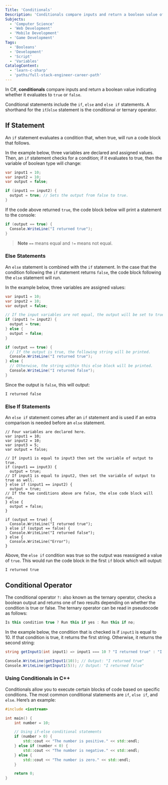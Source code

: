 ```yaml
---
Title: 'Conditionals'
Description: 'Conditionals compare inputs and return a boolean value of either true or false.'
Subjects:
  - 'Computer Science'
  - 'Web Development'
  - 'Mobile Development'
  - 'Game Development'
Tags:
  - 'Booleans'
  - 'Development'
  - 'Script'
  - 'Variables'
CatalogContent:
  - 'learn-c-sharp'
  - 'paths/full-stack-engineer-career-path'
---
```


In C#, **conditionals** compare inputs and return a boolean value indicating whether it evaluates to `true` or `false`.

Conditional statements include the `if`, `else` and `else if` statements. A shorthand for the `if`/`else` statement is the conditional or ternary operator.

## If Statement

An `if` statement evaluates a condition that, when true, will run a code block that follows.

In the example below, three variables are declared and assigned values. Then, an `if` statement checks for a condition; if it evaluates to true, then the variable of boolean type will change:

```cs
var input1 = 10;
var input2 = 10;
var output = false;

if (input1 == input2) {
  output = true; // Sets the output from false to true.
}
```

If the code above returned `true`, the code block below will print a statement to the console:

```cs
if (output == true) {
  Console.WriteLine("I returned true");
}
```

> **Note** `==` means equal and `!=` means not equal.

### Else Statements

An `else` statement is combined with the `if` statement. In the case that the condition following the `if` statement returns `false`, the code block following the `else` statement will run.

In the example below, three variables are assigned values:

```cs
var input1 = 10;
var input2 = 10;
var output = false;

// If the input variables are not equal, the output will be set to true.
if (input1 != input2) {
  output = true;
} else {
  output = false;
}

if (output == true) {
  // If the output is true, the following string will be printed.
  Console.WriteLine("I returned true");
} else {
  // Otherwise, the string within this else block will be printed.
  Console.WriteLine("I returned false");
}
```

Since the output is `false`, this will output:

```shell
I returned false
```

### Else If Statements

An `else if` statement comes after an `if` statement and is used if an extra comparison is needed before an `else` statement.

```pseudo
// Four variables are declared here.
var input1 = 10;
var input2 = 10;
var input3 = 5;
var output = false;

// If input1 is equal to input3 then set the variable of output to true.
if (input1 == input3) {
  output = true;
// If input1 is equal to input2, then set the variable of output to true as well.
} else if (input1 == input2) {
  output = true;
// If the two conditions above are false, the else code block will run.
} else {
  output = false;
}

if (output == true) {
  Console.WriteLine("I returned true");
} else if (output == false) {
  Console.WriteLine("I returned false");
} else {
  Console.WriteLine("Error");
}
```

Above, the `else if` condition was true so the output was reassigned a value of `true`. This would run the code block in the first `if` block which will output:

```shell
I returned true
```

## Conditional Operator

The conditional operator `?:` also known as the ternary operator, checks a boolean output and returns one of two results depending on whether the condition is true or false. The ternary operator can be read in pseudocode as follows:

```cs
Is this condition true ? Run this if yes : Run this if no;
```

In the example below, the condition that is checked is if `input1` is equal to 10. If that condition is true, it returns the first string. Otherwise, it returns the second string:

```cs
string getInput1(int input1) => input1 === 10 ? "I returned true" : "I returned false";

Console.WriteLine(getInput1(10)); // Output: "I returned true"
Console.WriteLine(getInput1(5)); // Output: "I returned false"
```

### Using Conditionals in C++

Conditionals allow you to execute certain blocks of code based on specific conditions. The most common conditional statements are `if`, `else if`, and `else`. Here’s an example:

```cpp
#include <iostream>

int main() {
    int number = 10;

    // Using if-else conditional statements
    if (number > 0) {
        std::cout << "The number is positive." << std::endl;
    } else if (number < 0) {
        std::cout << "The number is negative." << std::endl;
    } else {
        std::cout << "The number is zero." << std::endl;
    }

    return 0;
}
